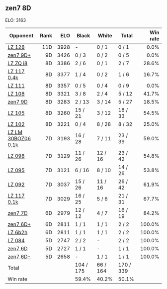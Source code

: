 ## zen7 8D ##

ELO: 3163

Opponent | Rank | ELO | Black | White | Total | Win rate
---------|-----:|----:|-------|-------|-------|-------:
[LZ 128](LZ%20128.md) | 11D | 3928 | - | 0 / 1 | 0 / 1 | 0.0%
[zen7 9D+](zen7%209D+.md) | 9D | 3426 | 0 / 3 | 0 / 2 | 0 / 5 | 0.0%
[LZ ZQ i8](LZ%20ZQ%20i8.md) | 8D | 3386 | 2 / 6 | 0 / 1 | 2 / 7 | 28.6%
[LZ 117 0.4k](LZ%20117%200.4k.md) | 8D | 3377 | 1 / 4 | 0 / 2 | 1 / 6 | 16.7%
[LZ 111](LZ%20111.md) | 8D | 3357 | 0 / 5 | 0 / 4 | 0 / 9 | 0.0%
[LZ 108](LZ%20108.md) | 8D | 3321 | 3 / 8 | 2 / 4 | 5 / 12 | 41.7%
[zen7 9D](zen7%209D.md) | 8D | 3283 | 2 / 13 | 3 / 14 | 5 / 27 | 18.5%
[LZ 105](LZ%20105.md) | 8D | 3260 | 15 / 21 | 3 / 12 | 18 / 33 | 54.5%
[LZ 102](LZ%20102.md) | 8D | 3221 | 0 / 4 | 8 / 28 | 8 / 32 | 25.0%
[LZ LM 30BOZ06 0.1k](LZ%20LM%2030BOZ06%200.1k.md) | 7D | 3193 | 16 / 28 | 7 / 11 | 23 / 39 | 59.0%
[LZ 098](LZ%20098.md) | 7D | 3129 | 11 / 26 | 12 / 16 | 23 / 42 | 54.8%
[LZ 095](LZ%20095.md) | 7D | 3121 | 6 / 16 | 8 / 10 | 14 / 26 | 53.8%
[LZ 092](LZ%20092.md) | 7D | 3037 | 15 / 26 | 11 / 16 | 26 / 42 | 61.9%
[LZ 117 0.1k](LZ%20117%200.1k.md) | 7D | 3029 | 16 / 25 | 5 / 6 | 21 / 31 | 67.7%
[zen7 7D](zen7%207D.md) | 6D | 2979 | 12 / 12 | 4 / 7 | 16 / 19 | 84.2%
[zen7 6D+](zen7%206D+.md) | 6D | 2811 | 1 / 1 | 1 / 1 | 2 / 2 | 100.0%
[LZ 6b2h](LZ%206b2h.md) | 6D | 2811 | 1 / 1 | 1 / 1 | 2 / 2 | 100.0%
[LZ 084](LZ%20084.md) | 5D | 2747 | 2 / 2 | - | 2 / 2 | 100.0%
[zen7 6D](zen7%206D.md) | 5D | 2727 | 1 / 1 | - | 1 / 1 | 100.0%
[zen7 6D-](zen7%206D-.md) | 5D | 2658 | - | 1 / 1 | 1 / 1 | 100.0%
Total | | | 104 / 175 | 66 / 164 | 170 / 339 | 
Win rate| | | 59.4% | 40.2% | 50.1% | 
